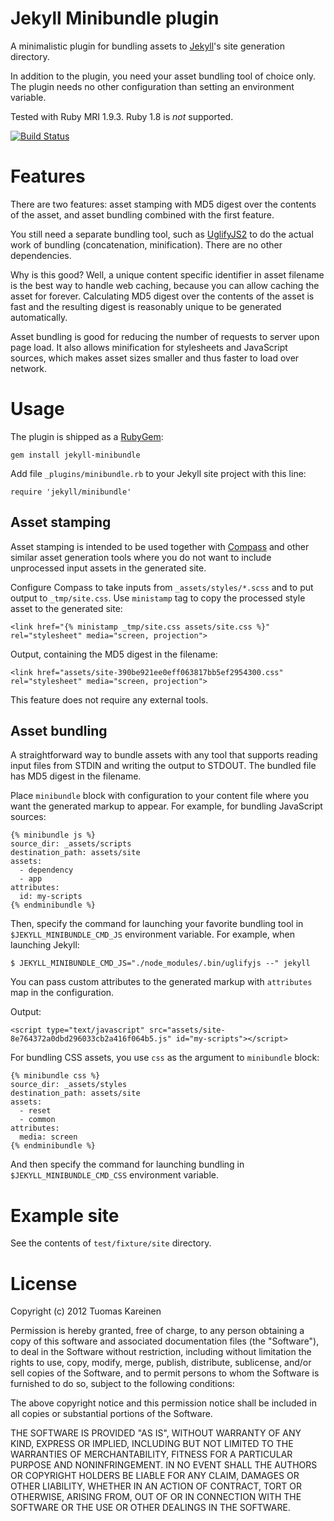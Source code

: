 # Jekyll Minibundle plugin

A minimalistic plugin for bundling assets to
[Jekyll](https://github.com/mojombo/jekyll)'s site generation
directory.

In addition to the plugin, you need your asset bundling tool of choice
only. The plugin needs no other configuration than setting an
environment variable.

Tested with Ruby MRI 1.9.3. Ruby 1.8 is *not* supported.

[![Build Status](https://secure.travis-ci.org/tkareine/jekyll-minibundle.png)](http://travis-ci.org/tkareine/jekyll-minibundle)

# Features

There are two features: asset stamping with MD5 digest over the
contents of the asset, and asset bundling combined with the first
feature.

You still need a separate bundling tool, such as
[UglifyJS2](https://github.com/mishoo/UglifyJS2) to do the actual work
of bundling (concatenation, minification). There are no other
dependencies.

Why is this good? Well, a unique content specific identifier in asset
filename is the best way to handle web caching, because you can allow
caching the asset for forever. Calculating MD5 digest over the
contents of the asset is fast and the resulting digest is reasonably
unique to be generated automatically.

Asset bundling is good for reducing the number of requests to server
upon page load. It also allows minification for stylesheets and
JavaScript sources, which makes asset sizes smaller and thus faster to
load over network.

# Usage

The plugin is shipped as a
[RubyGem](https://rubygems.org/gems/jekyll-minibundle):

    gem install jekyll-minibundle

Add file `_plugins/minibundle.rb` to your Jekyll site project with
this line:

    require 'jekyll/minibundle'

## Asset stamping

Asset stamping is intended to be used together with
[Compass](http://compass-style.org/) and other similar asset
generation tools where you do not want to include unprocessed input
assets in the generated site.

Configure Compass to take inputs from `_assets/styles/*.scss` and to
put output to `_tmp/site.css`. Use `ministamp` tag to copy the
processed style asset to the generated site:

    <link href="{% ministamp _tmp/site.css assets/site.css %}" rel="stylesheet" media="screen, projection">

Output, containing the MD5 digest in the filename:

    <link href="assets/site-390be921ee0eff063817bb5ef2954300.css" rel="stylesheet" media="screen, projection">

This feature does not require any external tools.

## Asset bundling

A straightforward way to bundle assets with any tool that supports
reading input files from STDIN and writing the output to STDOUT. The
bundled file has MD5 digest in the filename.

Place `minibundle` block with configuration to your content file where
you want the generated markup to appear. For example, for bundling
JavaScript sources:

    {% minibundle js %}
    source_dir: _assets/scripts
    destination_path: assets/site
    assets:
      - dependency
      - app
    attributes:
      id: my-scripts
    {% endminibundle %}

Then, specify the command for launching your favorite bundling tool in
`$JEKYLL_MINIBUNDLE_CMD_JS` environment variable. For example, when
launching Jekyll:

    $ JEKYLL_MINIBUNDLE_CMD_JS="./node_modules/.bin/uglifyjs --" jekyll

You can pass custom attributes to the generated markup with
`attributes` map in the configuration.

Output:

    <script type="text/javascript" src="assets/site-8e764372a0dbd296033cb2a416f064b5.js" id="my-scripts"></script>

For bundling CSS assets, you use `css` as the argument to `minibundle` block:

    {% minibundle css %}
    source_dir: _assets/styles
    destination_path: assets/site
    assets:
      - reset
      - common
    attributes:
      media: screen
    {% endminibundle %}

And then specify the command for launching bundling in
`$JEKYLL_MINIBUNDLE_CMD_CSS` environment variable.

# Example site

See the contents of `test/fixture/site` directory.

# License

Copyright (c) 2012 Tuomas Kareinen

Permission is hereby granted, free of charge, to any person obtaining a copy
of this software and associated documentation files (the "Software"), to deal
in the Software without restriction, including without limitation the rights
to use, copy, modify, merge, publish, distribute, sublicense, and/or sell
copies of the Software, and to permit persons to whom the Software is
furnished to do so, subject to the following conditions:

The above copyright notice and this permission notice shall be included in
all copies or substantial portions of the Software.

THE SOFTWARE IS PROVIDED "AS IS", WITHOUT WARRANTY OF ANY KIND, EXPRESS OR
IMPLIED, INCLUDING BUT NOT LIMITED TO THE WARRANTIES OF MERCHANTABILITY,
FITNESS FOR A PARTICULAR PURPOSE AND NONINFRINGEMENT. IN NO EVENT SHALL THE
AUTHORS OR COPYRIGHT HOLDERS BE LIABLE FOR ANY CLAIM, DAMAGES OR OTHER
LIABILITY, WHETHER IN AN ACTION OF CONTRACT, TORT OR OTHERWISE, ARISING FROM,
OUT OF OR IN CONNECTION WITH THE SOFTWARE OR THE USE OR OTHER DEALINGS IN
THE SOFTWARE.
